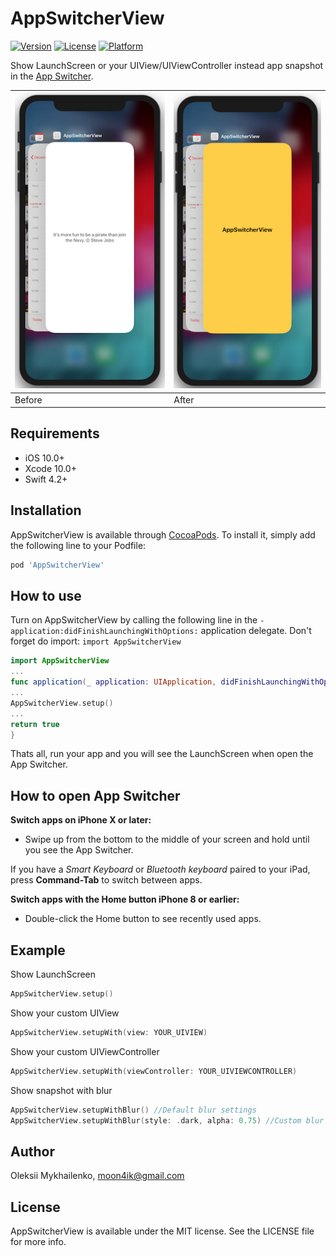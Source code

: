 # AppSwitcherView

[![Version](https://img.shields.io/cocoapods/v/AppSwitcherView.svg?style=flat)](https://cocoapods.org/pods/AppSwitcherView)
[![License](https://img.shields.io/cocoapods/l/AppSwitcherView.svg?style=flat)](https://cocoapods.org/pods/AppSwitcherView)
[![Platform](https://img.shields.io/cocoapods/p/AppSwitcherView.svg?style=flat)](https://cocoapods.org/pods/AppSwitcherView)

Show LaunchScreen or your UIView/UIViewController instead app snapshot in the [App Switcher](https://support.apple.com/en-us/HT202070).

| ![GitHub Screenshot1](/Images/ScreenShot1.png "Usual App Switcher looks") | ![GitHub Screenshot2](/Images/ScreenShot2.png "App Switcher with AppSwitcherView") |
| - | - |
| Before | After |

## Requirements

- iOS 10.0+
- Xcode 10.0+
- Swift 4.2+

## Installation

AppSwitcherView is available through [CocoaPods](https://cocoapods.org). To install
it, simply add the following line to your Podfile:

```ruby
pod 'AppSwitcherView'
```

## How to use

Turn on AppSwitcherView by calling the following line in the ``- application:didFinishLaunchingWithOptions:`` application delegate. Don't forget do import: ``import AppSwitcherView``

```Swift
import AppSwitcherView
...
func application(_ application: UIApplication, didFinishLaunchingWithOptions launchOptions: [UIApplication.LaunchOptionsKey: Any]?) -> Bool {
...
AppSwitcherView.setup()
...
return true
}
```

Thats all, run your app and you will see the LaunchScreen when open the App Switcher.

## How to open App Switcher

**Switch apps on iPhone X or later:**
- Swipe up from the bottom to the middle of your screen and hold until you see the App Switcher.

If you have a *Smart Keyboard* or *Bluetooth keyboard* paired to your iPad, press **Command-Tab** to switch between apps.

**Switch apps with the Home button iPhone 8 or earlier:**
- Double-click the Home button to see recently used apps.

## Example

Show LaunchScreen

```Swift
AppSwitcherView.setup()
```

Show your custom UIView

```Swift 
AppSwitcherView.setupWith(view: YOUR_UIVIEW)
```

Show your custom UIViewController

```Swift
AppSwitcherView.setupWith(viewController: YOUR_UIVIEWCONTROLLER)
```

Show snapshot with blur

```Swift
AppSwitcherView.setupWithBlur() //Default blur settings
AppSwitcherView.setupWithBlur(style: .dark, alpha: 0.75) //Custom blur settings
```

## Author

Oleksii Mykhailenko, moon4ik@gmail.com

## License

AppSwitcherView is available under the MIT license. See the LICENSE file for more info.

